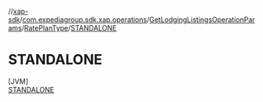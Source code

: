 //[xap-sdk](../../../../../index.md)/[com.expediagroup.sdk.xap.operations](../../../index.md)/[GetLodgingListingsOperationParams](../../index.md)/[RatePlanType](../index.md)/[STANDALONE](index.md)

# STANDALONE

[JVM]\
[STANDALONE](index.md)
